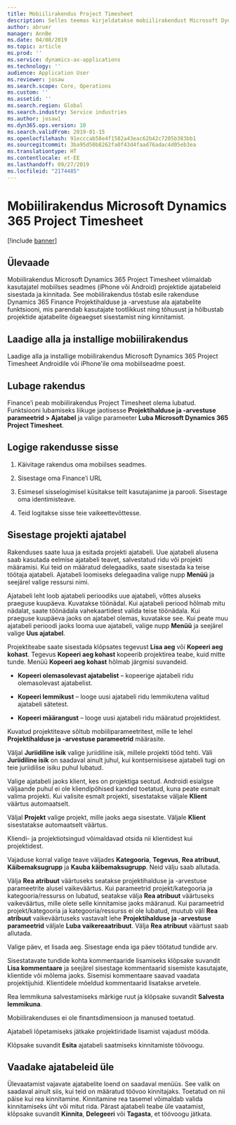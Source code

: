```yaml
---
title: Mobiilirakendus Project Timesheet
description: Selles teemas kirjeldatakse mobiilirakendust Microsoft Dynamics 365 Project Timesheet. Mobiilirakendus Project Timesheet võimaldab kasutajatel mobiilses seadmes projektide ajatabeleid sisestada ja kinnitada.
author: abruer
manager: AnnBe
ms.date: 04/08/2019
ms.topic: article
ms.prod: ''
ms.service: dynamics-ax-applications
ms.technology: ''
audience: Application User
ms.reviewer: josaw
ms.search.scope: Core, Operations
ms.custom: ''
ms.assetid: ''
ms.search.region: Global
ms.search.industry: Service industries
ms.author: josaw1
ms.dyn365.ops.version: 10
ms.search.validFrom: 2019-01-15
ms.openlocfilehash: 91ecccab58e4f1582a43eac62b42c7205b383bb1
ms.sourcegitcommit: 3ba95d50b8262fa0f43d4faad76adac4d05eb3ea
ms.translationtype: HT
ms.contentlocale: et-EE
ms.lasthandoff: 09/27/2019
ms.locfileid: "2174485"
---
```

# <a name="microsoft-dynamics-365-project-timesheet-mobile-application"></a>Mobiilirakendus Microsoft Dynamics 365 Project Timesheet

[!include [banner](../includes/banner.md)]

## <a name="overview"></a>Ülevaade

Mobiilirakendus Microsoft Dynamics 365 Project Timesheet võimaldab kasutajatel mobiilses seadmes (iPhone või Android) projektide ajatabeleid sisestada ja kinnitada. See mobiilirakendus tõstab esile rakenduse Dynamics 365 Finance Projektihalduse ja -arvestuse ala ajatabelite funktsiooni, mis parendab kasutajate tootlikkust ning tõhusust ja hõlbustab projektide ajatabelite õigeaegset sisestamist ning kinnitamist.

## <a name="download-and-install-the-mobile-app"></a>Laadige alla ja installige mobiilirakendus

Laadige alla ja installige mobiilirakendus Microsoft Dynamics 365 Project Timesheet Androidile või iPhone'ile oma mobiilseadme poest.

## <a name="enable-the-app"></a>Lubage rakendus 

Finance’i peab mobiilirakendus Project Timesheet olema lubatud. Funktsiooni lubamiseks liikuge jaotisesse **Projektihalduse ja -arvestuse parameetrid \> Ajatabel** ja valige parameeter **Luba Microsoft Dynamics 365 Project Timesheet**.

## <a name="sign-in-to-the-app"></a>Logige rakendusse sisse

1.  Käivitage rakendus oma mobiilses seadmes.

2.  Sisestage oma Finance’i URL

3.  Esimesel sisselogimisel küsitakse teilt kasutajanime ja parooli. Sisestage oma identimisteave.

4.  Teid logitakse sisse teie vaikeettevõttesse.

## <a name="submit-a-project-timesheet"></a>Sisestage projekti ajatabel

Rakenduses saate luua ja esitada projekti ajatabeli. Uue ajatabeli alusena saab kasutada eelmise ajatabeli teavet, salvestatud ridu või projekti määramisi. Kui teid on määratud delegaadiks, saate sisestada ka teise töötaja ajatabeli. Ajatabeli loomiseks delegaadina valige nupp **Menüü** ja seejärel valige ressursi nimi.

Ajatabeli leht loob ajatabeli perioodiks uue ajatabeli, võttes aluseks praeguse kuupäeva. Kuvatakse töönädal. Kui ajatabeli periood hõlmab mitu nädalat, saate töönädala vahekaartidest valida teise töönädala.
Kui praeguse kuupäeva jaoks on ajatabel olemas, kuvatakse see. Kui peate muu ajatabeli perioodi jaoks looma uue ajatabeli, valige nupp **Menüü** ja seejärel valige **Uus ajatabel**.

Projektiteabe saate sisestada klõpsates tegevust **Lisa aeg** või **Kopeeri aeg kohast**. Tegevus **Kopeeri aeg kohast** kopeerib projektirea teabe, kuid mitte tunde. Menüü **Kopeeri aeg kohast** hõlmab järgmisi suvandeid.

- **Kopeeri olemasolevast ajatabelist** – kopeerige ajatabeli ridu olemasolevast ajatabelist.

- **Kopeeri lemmikust** – looge uusi ajatabeli ridu lemmikutena valitud ajatabeli sätetest.

- **Kopeeri määrangust** – looge uusi ajatabeli ridu määratud projektidest.

Kuvatud projektiteave sõltub mobiiliparameetritest, mille te lehel **Projektihalduse ja -arvestuse parameetrid** määrasite.

Väljal **Juriidiline isik** valige juriidiline isik, millele projekti tööd tehti. Väli **Juriidiline isik** on saadaval ainult juhul, kui kontsernisisese ajatabeli tugi on teie juriidilise isiku puhul lubatud.

Valige ajatabeli jaoks klient, kes on projektiga seotud. Androidi esialgse väljaande puhul ei ole kliendipõhised kanded toetatud, kuna peate esmalt valima projekti. Kui valisite esmalt projekti, sisestatakse väljale **Klient** väärtus automaatselt.

Väljal **Projekt** valige projekt, mille jaoks aega sisestate. Väljale **Klient** sisestatakse automaatselt väärtus.

Kliendi- ja projektiotsingud võimaldavad otsida nii klientidest kui projektidest.

Vajaduse korral valige teave väljades **Kategooria**, **Tegevus**, **Rea atribuut**, **Käibemaksugrupp** ja **Kauba käibemaksugrupp**.  Neid välju saab allutada.

Välja **Rea atribuut** väärtuseks seatakse projektihalduse ja -arvestuse parameetrite alusel vaikeväärtus. Kui parameetrid projekt/kategooria ja kategooria/ressurss on lubatud, seatakse välja **Rea atribuut** väärtuseks vaikeväärtus, mille olete selle kinnitamise jaoks määranud. Kui parameetrid projekt/kategooria ja kategooria/ressurss ei ole lubatud, muutub väli **Rea atribuut** vaikeväärtuseks vastavalt lehe **Projektihalduse ja -arvestuse parameetrid** väljale **Luba vaikereaatribuut**. Välja **Rea atribuut** väärtust saab allutada.

Valige päev, et lisada aeg. Sisestage enda iga päev töötatud tundide arv.

Sisestatavate tundide kohta kommentaaride lisamiseks klõpsake suvandit **Lisa kommentaare** ja seejärel sisestage kommentaarid sisemiste kasutajate, klientide või mõlema jaoks.
Sisemisi kommentaare saavad vaadata projektijuhid. Klientidele mõeldud kommentaarid lisatakse arvetele.

Rea lemmikuna salvestamiseks märkige ruut ja klõpsake suvandit **Salvesta lemmikuna**.

Mobiilirakenduses ei ole finantsdimensioon ja manused toetatud.

Ajatabeli lõpetamiseks jätkake projektiridade lisamist vajadust mööda.

Klõpsake suvandit **Esita** ajatabeli saatmiseks kinnitamiste töövoogu.

## <a name="review-timesheets"></a>Vaadake ajatabeleid üle

Ülevaatamist vajavate ajatabelite loend on saadaval menüüs. See valik on saadaval ainult siis, kui teid on määratud töövoo kinnitajaks. Toetatud on nii päise kui rea kinnitamine. Kinnitamine rea tasemel võimaldab valida kinnitamiseks üht või mitut rida. Pärast ajatabeli teabe üle vaatamist, klõpsake suvandit **Kinnita**, **Delegeeri** või **Tagasta**, et töövoogu jätkata.
